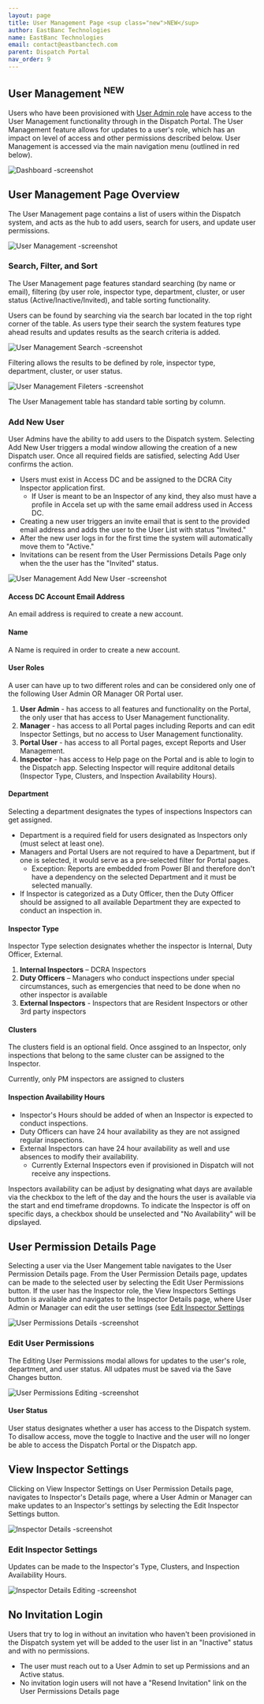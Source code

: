 ```yaml
---
layout: page
title: User Management Page <sup class="new">NEW</sup>
author: EastBanc Technologies
name: EastBanc Technologies
email: contact@eastbanctech.com
parent: Dispatch Portal
nav_order: 9
---
```


<section id="user-management-page" markdown="1">

# User Management <sup class="new">NEW</sup>

Users who have been provisioned with [User Admin role](https://dcra-dispatch-docs.terraiq.io/docs/dp-user-management.html#user-role) have access to the User Management functionality through in the Dispatch Portal. The User Management feature allows for updates to a user's role, which has an impact on level of access and other permissions described below. User Management is accessed via the main navigation menu (outlined in red below).  

![Dashboard -screenshot](../images/dispatch-portal/dp-user-management/dashboard.png)

## User Management Page Overview

The User Management page contains a list of users within the Dispatch system, and acts as the hub to add users, search for users, and update user permissions.

![User Management -screenshot](../images/dispatch-portal/dp-user-management/usermanagementpage.png)
 
### Search, Filter, and Sort

The User Management page features standard searching (by name or email), filtering (by user role, inspector type, department, cluster, or user status (Active/Inactive/Invited), and table sorting functionality.

Users can be found by searching via the search bar located in the top right corner of the table.  As users type their search the system features type ahead results and updates results as the search criteria is added. 

![User Management Search -screenshot](../images/dispatch-portal/dp-user-management/usermanagementpage1.png)

Filtering allows the results to be defined by role, inspector type, department, cluster, or user status.

![User Management Fileters -screenshot](../images/dispatch-portal/dp-user-management/usermanagementpage2.png)

The User Management table has standard table sorting by column. 

### Add New User

User Admins have the ability to add users to the Dispatch system. Selecting Add New User triggers a modal window allowing the creation of a new Dispatch user. Once all required fields are satisfied, selecting Add User confirms the action. 

* Users must exist in Access DC and be assigned to the DCRA City Inspector application first.
    * If User is meant to be an Inspector of any kind, they also must have a profile in Accela set up with the same email address used in Access DC.
* Creating a new user triggers an invite email that is sent to the provided email address and adds the user to the User List with status "Invited."
* After the new user logs in for the first time the system will automatically move them to "Active."
* Invitations can be resent from the User Permissions Details Page only when the the user has the "Invited" status.

![User Management Add New User -screenshot](../images/dispatch-portal/dp-user-management/addnewuser.png)

#### Access DC Account Email Address

An email address is required to create a new account.

#### Name

A Name is required in order to create a new account. 

#### User Roles

A user can have up to two different roles and can be considered only one of the following User Admin OR Manager OR Portal user. 

1. **User Admin** - has access to all features and functionality on the Portal, the only user that has access to User Management functionality.
2. **Manager** - has access to all Portal pages including Reports and can edit Inspector Settings, but no access to User Management functionality.
3. **Portal User** - has access to all Portal pages, except Reports and User Management.
4. **Inspector** - has access to Help page on the Portal and is able to login to the Dispatch app. Selecting Inspector will require additonal details (Inspector Type, Clusters, and Inspection Availability Hours).

#### Department

Selecting a department designates the types of inspections Inspectors can get assigned. 

* Department is a required field for users designated as Inspectors only (must select at least one).
* Managers and Portal Users are not required to have a Department, but if one is selected, it would serve as a pre-selected filter for Portal pages.
    * Exception: Reports are embedded from Power BI and therefore don't have a dependency on the selected Department and it must be selected manually.
* If Inspector is categorized as a Duty Officer, then the Duty Officer should be assigned to all available Department they are expected to conduct an inspection in.

#### Inspector Type

Inspector Type selection designates whether the inspector is Internal, Duty Officer, External. 

1. **Internal Inspectors** – DCRA Inspectors
2. **Duty Officers** – Managers who conduct inspections under special circumstances, such as emergencies that need to be done when no other inspector is available
3. **External Inspectors** - Inspectors that are Resident Inspectors or other 3rd party inspectors

#### Clusters

The clusters field is an optional field. Once assgined to an Inspector, only inspections that belong to the same cluster can be assigned to the Inspector.

Currently, only PM inspectors are assigned to clusters

#### Inspection Availability Hours

* Inspector's Hours should be added of when an Inspector is expected to conduct inspections. 
* Duty Officers can have 24 hour availability as they are not assigned regular inspections.
* External Inspectors can have 24 hour availability as well and use absences to modify their availability.
    * Currently External Inspectors even if provisioned in Dispatch will not receive any inspections.

Inspectors availability can be adjust by designating what days are available via the checkbox to the left of the day and the hours the user is available via the start and end timeframe dropdowns. To indicate the Inspector is off on specific days, a checkbox should be unselected and "No Availability" will be dipslayed. 

## User Permission Details Page

Selecting a user via the User Mangement table navigates to the User Permission Details page. From the User Permission Details page, updates can be made to the selected user by selecting the Edit User Permissions button. If the user has the Inspector role, the View Inspectors Settings button is available and navigates to the Inspector Details page, where User Admin or Manager can edit the user settings (see [Edit Inspector Settings](https://dcra-dispatch-docs.terraiq.io/docs/dp-user-management.html#edit-inspector-settings)

![User Permissions Details -screenshot](../images/dispatch-portal/dp-user-management/userpermissions.png)

### Edit User Permissions 

The Editing User Permissions modal allows for updates to the user's role, department, and user status. All udpates must be saved via the Save Changes button. 

![User Permissions Editing -screenshot](../images/dispatch-portal/dp-user-management/userpermissions1.png)

#### User Status

User status designates whether a user has access to the Dispatch system. To disallow access, move the toggle to Inactive and the user will no longer be able to access the Dispatch Portal or the Dispatch app. 

## View Inspector Settings

Clicking on View Inspector Settings on User Permission Details page, navigates to Inspector's Details page, where a User Admin or Manager can make updates to an Inspector's settings by selecting the Edit Inspector Settings button.

![Inspector Details -screenshot](../images/dispatch-portal/dp-user-management/inspectordetails.png)

### Edit Inspector Settings

Updates can be made to the Inspector's Type, Clusters, and Inspection Availability Hours.

![Inspector Details Editing -screenshot](../images/dispatch-portal/dp-user-management/inspectordetails1.png) 

## No Invitation Login

Users that try to log in without an invitation who haven't been provisioned in the Dispatch system yet will be added to the user list in an "Inactive" status and with no permissions.

* The user must reach out to a User Admin to set up Permissions and an Active status. 
* No invitation login users will not have a "Resend Invitation" link on the User Permissions Details page
